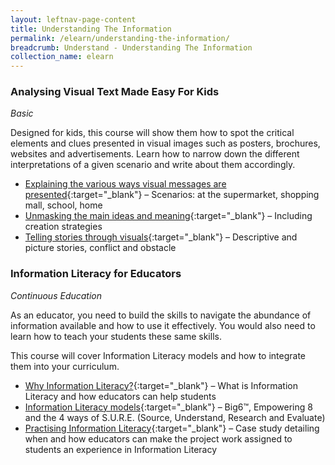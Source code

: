 ```yaml
---
layout: leftnav-page-content
title: Understanding The Information
permalink: /elearn/understanding-the-information/
breadcrumb: Understand - Understanding The Information
collection_name: elearn
---
```


### **Analysing Visual Text Made Easy For Kids**
*Basic*

Designed for kids, this course will show them how to spot the critical elements and clues presented in visual images such as posters, brochures, websites and advertisements. Learn how to narrow down the different interpretations of a given scenario and write about them accordingly.

* [Explaining the various ways visual messages are presented](http://www.nlb.gov.sg/sure/coursewares/AVTMEK_topic1/index.html){:target="_blank"}  – Scenarios: at the supermarket, shopping mall, school, home
* [Unmasking the main ideas and meaning](http://www.nlb.gov.sg/sure/coursewares/AVTMEK_topic2/index.html){:target="_blank"}  – Including creation strategies
* [Telling stories through visuals](http://www.nlb.gov.sg/sure/coursewares/AVTMEK_topic3/index.html){:target="_blank"}  – Descriptive and picture stories, conflict and obstacle


### **Information Literacy for Educators**
*Continuous Education*

As an educator, you need to build the skills to navigate the abundance of information available and how to use it effectively. You would also need to learn how to teach your students these same skills.

This course will cover Information Literacy models and how to integrate them into your curriculum.

* [Why Information Literacy?](http://www.nlb.gov.sg/sure/coursewares/ILE/Module-01/Shell.html#){:target="_blank"} – What is Information Literacy and how educators can help students
* [Information Literacy models](http://www.nlb.gov.sg/sure/coursewares/ILE/Module-02/Shell.html#){:target="_blank"} – Big6™, Empowering 8 and the 4 ways of S.U.R.E. (Source, Understand, Research and Evaluate)
* [Practising Information Literacy](http://www.nlb.gov.sg/sure/coursewares/ILE/Module-03/Shell.html){:target="_blank"} – Case study detailing when and how educators can make the project work assigned to students an experience in Information Literacy